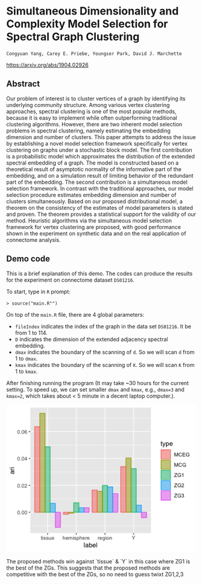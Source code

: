 # Simultaneous Dimensionality and Complexity Model Selection for Spectral Graph Clustering

```
Congyuan Yang, Carey E. Priebe, Youngser Park, David J. Marchette
```

https://arxiv.org/abs/1904.02926

## Abstract

Our problem of interest is to cluster vertices of a graph by identifying its underlying community structure. Among various vertex clustering approaches, spectral clustering is one of the most popular methods, because it is easy to implement while often outperforming traditional clustering algorithms. However, there are two inherent model selection problems in spectral clustering, namely estimating the embedding dimension and number of clusters. This paper attempts to address the issue by establishing a novel model selection framework specifically for vertex clustering on graphs under a stochastic block model. The first contribution is a probabilistic model which approximates the distribution of the extended spectral embedding of a graph. The model is constructed based on a theoretical result of asymptotic normality of the informative part of the embedding, and on a simulation result of limiting behavior of the redundant part of the embedding. The second contribution is a simultaneous model selection framework. In contrast with the traditional approaches, our model selection procedure estimates embedding dimension and number of clusters simultaneously. Based on our proposed distributional model, a theorem on the consistency of the estimates of model parameters is stated and proven. The theorem provides a statistical support for the validity of our method. Heuristic algorithms via the simultaneous model selection framework for vertex clustering are proposed, with good performance shown in the experiment on synthetic data and on the real application of connectome analysis.

## Demo code

This is a brief explanation of this demo. The codes can produce the results for the experiment on connectome dataset `DS01216`.

To start, type in `R` prompt:

```
> source("main.R"")
```

On top of the `main.R` file, there are 4 global parameters:

* `fileIndex` indicates the index of the graph in the data set `DS01216`. It be from 1 to 114.
* `D` indicates the dimension of the extended adjacency spectral embedding.
* `dmax` indicates the boundary of the scanning of `d`. So we will scan `d` from 1 to `dmax`. 
* `kmax` indicates the boundary of the scanning of `K`. So we will scan `K` from 1 to `kmax`.

After finishing running the program (It may take ~30 hours for the current setting. To speed up, we can set smaller `dmax` and `kmax`, e.g., `dmax=3` and `kmax=2`, which takes about < 5 minute in a decent laptop computer.).

<img src="figure/plot_ari.png" alt="Barplot of the performance (ARI) of different model selection algorithms." width="1500" />
<p class="caption">
The proposed methods win against `tissue` & `Y`
in this case where ZG1 is the best of the ZGs. This suggests that the proposed methods are competitive with the best of the ZGs,
so no need to guess twixt ZG1,2,3
</p>